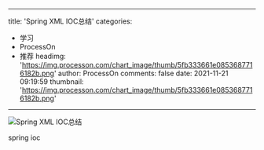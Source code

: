 
---
title: 'Spring XML IOC总结'
categories: 
 - 学习
 - ProcessOn
 - 推荐
headimg: 'https://img.processon.com/chart_image/thumb/5fb333661e0853687716182b.png'
author: ProcessOn
comments: false
date: 2021-11-21 09:19:59
thumbnail: 'https://img.processon.com/chart_image/thumb/5fb333661e0853687716182b.png'
---

<div>   
<img class="thumb" alt="Spring XML IOC总结" src="https://img.processon.com/chart_image/thumb/5fb333661e0853687716182b.png" referrerpolicy="no-referrer">
<p>spring ioc </p>  
</div>
            